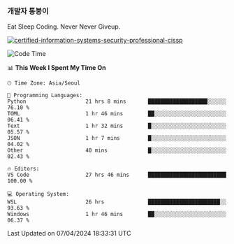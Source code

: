 ### 개발자 통붕이
Eat Sleep Coding.
Never Never Giveup.

[![certified-information-systems-security-professional-cissp](https://user-images.githubusercontent.com/44606727/157613689-acd84ec6-5f8f-4e79-89d9-a8d51f033634.png)](https://www.credly.com/badges/f394a010-85a0-450b-9136-8043af01d71c/public_url)

<!--START_SECTION:waka-->
![Code Time](http://img.shields.io/badge/Code%20Time-2%2C772%20hrs%204%20mins-blue)

📊 **This Week I Spent My Time On** 

```text
🕑︎ Time Zone: Asia/Seoul

💬 Programming Languages: 
Python                   21 hrs 8 mins       ███████████████████░░░░░░   76.10 % 
TOML                     1 hr 46 mins        ██░░░░░░░░░░░░░░░░░░░░░░░   06.41 % 
Text                     1 hr 32 mins        █░░░░░░░░░░░░░░░░░░░░░░░░   05.57 % 
JSON                     1 hr 7 mins         █░░░░░░░░░░░░░░░░░░░░░░░░   04.02 % 
Other                    40 mins             █░░░░░░░░░░░░░░░░░░░░░░░░   02.43 % 

🔥 Editors: 
VS Code                  27 hrs 46 mins      █████████████████████████   100.00 % 

💻 Operating System: 
WSL                      26 hrs              ███████████████████████░░   93.63 % 
Windows                  1 hr 46 mins        ██░░░░░░░░░░░░░░░░░░░░░░░   06.37 % 
```


 Last Updated on 07/04/2024 18:33:31 UTC
<!--END_SECTION:waka-->
